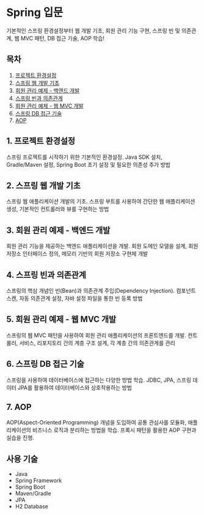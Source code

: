 # Spring 입문

기본적인 스프링 환경설정부터 웹 개발 기초, 회원 관리 기능 구현, 스프링 빈 및 의존관계, 웹 MVC 패턴, DB 접근 기술, AOP 학습!

## 목차

1. [프로젝트 환경설정](#1-프로젝트-환경설정)
2. [스프링 웹 개발 기초](#2-스프링-웹-개발-기초)
3. [회원 관리 예제 - 백엔드 개발](#3-회원-관리-예제---백엔드-개발)
4. [스프링 빈과 의존관계](#4-스프링-빈과-의존관계)
5. [회원 관리 예제 - 웹 MVC 개발](#5-회원-관리-예제---웹-mvc-개발)
6. [스프링 DB 접근 기술](#6-스프링-db-접근-기술)
7. [AOP](#7-aop)

## 1. 프로젝트 환경설정

스프링 프로젝트를 시작하기 위한 기본적인 환경설정. Java SDK 설치, Gradle/Maven 설정, Spring Boot 초기 설정 및 필요한 의존성 추가 방법

## 2. 스프링 웹 개발 기초

스프링 웹 애플리케이션 개발의 기초. 스프링 부트를 사용하여 간단한 웹 애플리케이션 생성, 기본적인 컨트롤러와 뷰를 구현하는 방법

## 3. 회원 관리 예제 - 백엔드 개발

회원 관리 기능을 제공하는 백엔드 애플리케이션을 개발. 회원 도메인 모델을 설계, 회원 저장소 인터페이스 정의, 메모리 기반의 회원 저장소 구현체 개발

## 4. 스프링 빈과 의존관계

스프링의 핵심 개념인 빈(Bean)과 의존관계 주입(Dependency Injection). 컴포넌트 스캔, 자동 의존관계 설정, 자바 설정 파일을 통한 빈 등록 방법

## 5. 회원 관리 예제 - 웹 MVC 개발

스프링의 웹 MVC 패턴을 사용하여 회원 관리 애플리케이션의 프론트엔드를 개발. 컨트롤러, 서비스, 리포지토리 간의 계층 구조 설계, 각 계층 간의 의존관계를 관리

## 6. 스프링 DB 접근 기술

스프링을 사용하여 데이터베이스에 접근하는 다양한 방법 학습. JDBC, JPA, 스프링 데이터 JPA를 활용하여 데이터베이스와 상호작용하는 방법

## 7. AOP

AOP(Aspect-Oriented Programming) 개념을 도입하여 공통 관심사를 모듈화, 애플리케이션의 비즈니스 로직과 분리하는 방법을 학습. 프록시 패턴을 활용한 AOP 구현과 실습을 진행.

## 사용 기술

- Java
- Spring Framework
- Spring Boot
- Maven/Gradle
- JPA
- H2 Database
